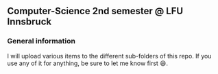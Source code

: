 ## Computer-Science 2nd semester @ LFU Innsbruck

### General information
I will upload various items to the different sub-folders of this repo. If you use any of it for anything, be sure to let me know first :smile:. 
